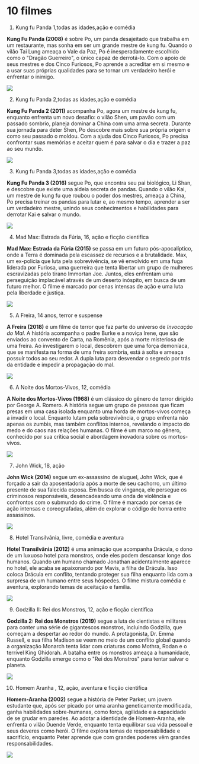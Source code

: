 # **10 filmes**

1. Kung fu Panda 1,todas as idades,ação e comédia

**Kung Fu Panda (2008)** é sobre Po, um panda desajeitado que trabalha em um restaurante, mas sonha em ser um grande mestre de kung fu. Quando o vilão Tai Lung ameaça o Vale da Paz, Po é inesperadamente escolhido como o "Dragão Guerreiro", o único capaz de derrotá-lo. Com o apoio de seus mestres e dos Cinco Furiosos, Po aprende a acreditar em si mesmo e a usar suas próprias qualidades para se tornar um verdadeiro herói e enfrentar o inimigo.


![](https://media1.tenor.com/m/mIZVHmSFE2EAAAAd/waiting-tai-lung.gif)

2. Kung fu Panda 2,todas as idades,ação e comédia
 
**Kung Fu Panda 2 (2011)** acompanha Po, agora um mestre de kung fu, enquanto enfrenta um novo desafio: o vilão Shen, um pavão com um passado sombrio, planeja dominar a China com uma arma secreta. Durante sua jornada para deter Shen, Po descobre mais sobre sua própria origem e como seu passado o moldou. Com a ajuda dos Cinco Furiosos, Po precisa confrontar suas memórias e aceitar quem é para salvar o dia e trazer a paz ao seu mundo.

![](https://media1.tenor.com/m/2i4BYzVsWq4AAAAd/besos.gif)


3. Kung fu Panda 3,todas as idades,ação e comédia

**Kung Fu Panda 3 (2016)** segue Po, que encontra seu pai biológico, Li Shan, e descobre que existe uma aldeia secreta de pandas. Quando o vilão Kai, um mestre de kung fu que roubou o poder dos mestres, ameaça a China, Po precisa treinar os pandas para lutar e, ao mesmo tempo, aprender a ser um verdadeiro mestre, unindo seus conhecimentos e habilidades para derrotar Kai e salvar o mundo.

![](https://media.tenor.com/YDvqraWvc4gAAAAi/hello-po.gif)

4. Mad Max: Estrada da Fúria, 16, ação e ficção cientifica

**Mad Max: Estrada da Fúria (2015)** se passa em um futuro pós-apocalíptico, onde a Terra é dominada pela escassez de recursos e a brutalidade. Max, um ex-policia que luta pela sobrevivência, se vê envolvido em uma fuga liderada por Furiosa, uma guerreira que tenta libertar um grupo de mulheres escravizadas pelo tirano Immortan Joe. Juntos, eles enfrentam uma perseguição implacável através de um deserto inóspito, em busca de um futuro melhor. O filme é marcado por cenas intensas de ação e uma luta pela liberdade e justiça.

![](https://media1.tenor.com/m/9WzNE7j3aOIAAAAC/mad-max-fury-road.gif)

5. A Freira, 14 anos, terror e suspense

**A Freira (2018)** é um filme de terror que faz parte do universo de *Invocação do Mal*. A história acompanha o padre Burke e a noviça Irene, que são enviados ao convento de Carta, na Romênia, após a morte misteriosa de uma freira. Ao investigarem o local, descobrem que uma força demoníaca, que se manifesta na forma de uma freira sombria, está à solta e ameaça possuír todos ao seu redor. A dupla luta para desvendar o segredo por trás da entidade e impedir a propagação do mal.

![](https://media1.tenor.com/m/2Sx1sdF0okcAAAAd/the-nun-the-nun-2.gif)

6. A Noite dos Mortos-Vivos, 12, comédia

**A Noite dos Mortos-Vivos (1968)** é um clássico do gênero de terror dirigido por George A. Romero. A história segue um grupo de pessoas que ficam presas em uma casa isolada enquanto uma horda de mortos-vivos começa a invadir o local. Enquanto lutam pela sobrevivência, o grupo enfrenta não apenas os zumbis, mas também conflitos internos, revelando o impacto do medo e do caos nas relações humanas. O filme é um marco no gênero, conhecido por sua crítica social e abordagem inovadora sobre os mortos-vivos.

![](https://media1.tenor.com/m/uzaQepuOPucAAAAd/notld-title.gif)

7. John Wick, 18, ação

**John Wick (2014)** segue um ex-assassino de aluguel, John Wick, que é forçado a sair da aposentadoria após a morte de seu cachorro, um último presente de sua falecida esposa. Em busca de vingança, ele persegue os criminosos responsáveis, desencadeando uma onda de violência e confrontos com o submundo do crime. O filme é marcado por cenas de ação intensas e coreografadas, além de explorar o código de honra entre assassinos.

![](https://media1.tenor.com/m/yRmkbRzyNqoAAAAC/cocking-pistol-john-wick.gif)


8. Hotel Transilvânia, livre, comédia e aventura

**Hotel Transilvânia (2012)** é uma animação que acompanha Drácula, o dono de um luxuoso hotel para monstros, onde eles podem descansar longe dos humanos. Quando um humano chamado Jonathan acidentalmente aparece no hotel, ele acaba se apaixonando por Mavis, a filha de Drácula. Isso coloca Drácula em conflito, tentando proteger sua filha enquanto lida com a surpresa de um humano entre seus hóspedes. O filme mistura comédia e aventura, explorando temas de aceitação e família.

![](https://media1.tenor.com/m/yabCviqsnE0AAAAC/omw-on.gif)


9. Godzilla II: Rei dos Monstros, 12, ação e ficção cientifica

**Godzilla 2: Rei dos Monstros (2019)** segue a luta de cientistas e militares para conter uma série de gigantescos monstros, incluindo Godzilla, que começam a despertar ao redor do mundo. A protagonista, Dr. Emma Russell, e sua filha Madison se veem no meio de um conflito global quando a organização Monarch tenta lidar com criaturas como Mothra, Rodan e o terrível King Ghidorah. A batalha entre os monstros ameaça a humanidade, enquanto Godzilla emerge como o "Rei dos Monstros" para tentar salvar o planeta.

![](https://media1.tenor.com/m/OjqNAfh4fU8AAAAd/godzilla.gif)

10. Homem Aranha , 12, ação, aventura e ficção cientifica

**Homem-Aranha (2002)** segue a história de Peter Parker, um jovem estudante que, após ser picado por uma aranha geneticamente modificada, ganha habilidades sobre-humanas, como força, agilidade e a capacidade de se grudar em paredes. Ao adotar a identidade de Homem-Aranha, ele enfrenta o vilão Duende Verde, enquanto tenta equilibrar sua vida pessoal e seus deveres como herói. O filme explora temas de responsabilidade e sacrifício, enquanto Peter aprende que com grandes poderes vêm grandes responsabilidades.

![](https://media.tenor.com/eEncfFAHYjMAAAAi/spiderman.gif)


